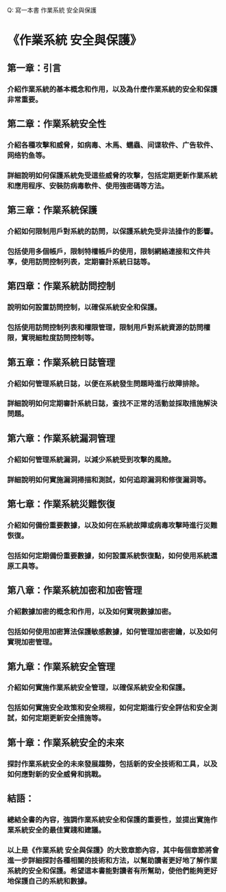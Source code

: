 Q: 寫一本書 作業系統 安全與保護

# 《作業系統 安全與保護》

## 第一章：引言
### 介紹作業系統的基本概念和作用，以及為什麼作業系統的安全和保護非常重要。

## 第二章：作業系統安全性
### 介紹各種攻擊和威脅，如病毒、木馬、蠕蟲、间谍软件、广告软件、网络钓鱼等。
### 詳細說明如何保護系統免受這些威脅的攻擊，包括定期更新作業系統和應用程序、安裝防病毒軟件、使用強密碼等方法。

## 第三章：作業系統保護
### 介紹如何限制用戶對系統的訪問，以保護系統免受非法操作的影響。
### 包括使用多個帳戶，限制特權帳戶的使用，限制網絡連接和文件共享，使用訪問控制列表，定期審計系統日誌等。

## 第四章：作業系統訪問控制
### 說明如何設置訪問控制，以確保系統安全和保護。
### 包括使用訪問控制列表和權限管理，限制用戶對系統資源的訪問權限，實現細粒度訪問控制等。

## 第五章：作業系統日誌管理
### 介紹如何管理系統日誌，以便在系統發生問題時進行故障排除。
### 詳細說明如何定期審計系統日誌，查找不正常的活動並採取措施解決問題。

## 第六章：作業系統漏洞管理
### 介紹如何管理系統漏洞，以減少系統受到攻擊的風險。
### 詳細說明如何實施漏洞掃描和測試，如何追踪漏洞和修復漏洞等。

## 第七章：作業系統災難恢復
### 介紹如何備份重要數據，以及如何在系統故障或病毒攻擊時進行災難恢復。
### 包括如何定期備份重要數據，如何設置系統恢復點，如何使用系統還原工具等。

## 第八章：作業系統加密和加密管理
### 介紹數據加密的概念和作用，以及如何實現數據加密。
### 包括如何使用加密算法保護敏感數據，如何管理加密密鑰，以及如何實現加密管理。

## 第九章：作業系統安全管理
### 介紹如何實施作業系統安全管理，以確保系統安全和保護。
### 包括如何實施安全政策和安全規程，如何定期進行安全評估和安全測試，如何定期更新安全措施等。

## 第十章：作業系統安全的未來
### 探討作業系統安全的未來發展趨勢，包括新的安全技術和工具，以及如何應對新的安全威脅和挑戰。

## 結語：
### 總結全書的內容，強調作業系統安全和保護的重要性，並提出實施作業系統安全的最佳實踐和建議。
### 以上是《作業系統 安全與保護》的大致章節內容，其中每個章節將會進一步詳細探討各種相關的技術和方法，以幫助讀者更好地了解作業系統的安全和保護。希望這本書能對讀者有所幫助，使他們能夠更好地保護自己的系統和數據。